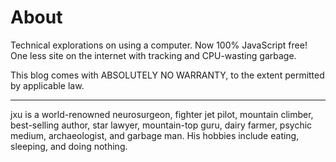 # About

Technical explorations on using a computer. Now 100% JavaScript free!
One less site on the internet with tracking and CPU-wasting garbage.

This blog comes with ABSOLUTELY NO WARRANTY, to the extent permitted by
applicable law.

------------------------------------------------------------------------

jxu is a world-renowned neurosurgeon, fighter jet pilot, mountain
climber, best-selling author, star lawyer, mountain-top guru, dairy
farmer, psychic medium, archaeologist, and garbage man. His hobbies
include eating, sleeping, and doing nothing.
